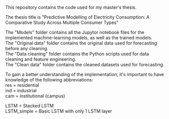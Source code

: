 This repository contains the code used for my master's thesis. 

The thesis title is "Predictive Modelling of Electricity Consumption: A Comparative Study Across Multiple Consumer Types" <br />

The "Models" folder contains all the Jupytor notebook files for the implemented machine-learning models, as well as the trained models. <br />
The "Original data" folder contains the original data used for forecasting before any cleaning. <br />
The "Data cleaning" folder contains the Python scripts used for data cleaning and feature engineering.  <br />
The "Clean data" folder contains the cleaned datasets used for forecasting. <br />


To gain a better understanding of the implementation, it's important to have knowledge of the following abbreviations: <br />
res = residential <br />
ind = industrial <br />
cam = institutional (campus) <br />

LSTM = Stacked LSTM <br />
LSTM_simple = Basic LSTM with only 1 LSTM layer 
